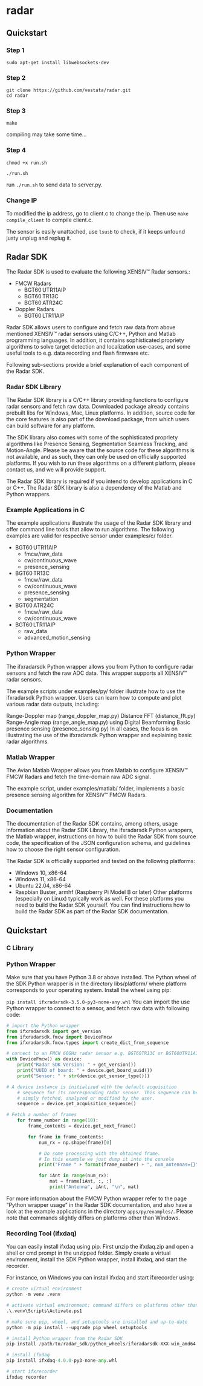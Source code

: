 # radar
## Quickstart

### Step 1
```
sudo apt-get install libwebsockets-dev
```

### Step 2
```
git clone https://github.com/vestata/radar.git
cd radar
```

### Step 3
```
make
```
compiling may take some time...

### Step 4
```
chmod +x run.sh
```
```
./run.sh
```
run `./run.sh` to send data to server.py.

### Change IP
To modified the ip address, go to client.c to change the ip. Then use `make compile_client` to compile client.c.

The sensor is easily unattached, use `lsusb` to check, if it keeps unfound justy unplug and replug it.

## Radar SDK

The Radar SDK is used to evaluate the following XENSIV™ Radar sensors.:

- FMCW Radars
    - BGT60 UTR11AIP
    - BGT60 TR13C
    - BGT60 ATR24C
- Doppler Radars
    - BGT60 LTR11AIP

Radar SDK allows users to configure and fetch raw data from above mentioned XENSIV™ radar sensors using C/C++, Python and Matlab programming languages. In addition, it contains sophisticated propriety algorithms to solve target detection and localization use-cases, and some useful tools to e.g. data recording and flash firmware etc.

Following sub-sections provide a brief explanation of each component of the Radar SDK.

### Radar SDK Library

The Radar SDK library is a C/C++ library providing functions to configure radar sensors and fetch raw data. Downloaded package already contains prebuilt libs for Windows, Mac, Linux platforms. In addition, source code for the core features is also part of the download package, from which users can build software for any platform.

The SDK library also comes with some of the sophisticated propriety algorithms like Presence Sensing, Segmentation Seamless Tracking, and Motion-Angle. Please be aware that the source code for these algorithms is not available, and as such, they can only be used on officially supported platforms. If you wish to run these algorithms on a different platform, please contact us, and we will provide support.

The Radar SDK library is required if you intend to develop applications in C or C++. The Radar SDK library is also a dependency of the Matlab and Python wrappers.

### Example Applications in C

The example applications illustrate the usage of the Radar SDK library and offer command line tools that allow to run algorithms. The following examples are valid for respective sensor under examples/c/ folder.

- BGT60 UTR11AIP
    - fmcw/raw_data
    - cw/continuous_wave
    - presence_sensing
- BGT60 TR13C
    - fmcw/raw_data
    - cw/continuous_wave
    - presence_sensing
    - segmentation
- BGT60 ATR24C
    - fmcw/raw_data
    - cw/continuous_wave
- BGT60 LTR11AIP
    - raw_data
    - advanced_motion_sensing

### Python Wrapper

The ifxradarsdk Python wrapper allows you from Python to configure radar sensors and fetch the raw ADC data. This wrapper supports all XENSIV™ radar sensors.

The example scripts under examples/py/ folder illustrate how to use the ifxradarsdk Python wrapper. Users can learn how to compute and plot various radar data outputs, including:

Range-Doppler map (range_doppler_map.py)
Distance FFT (distance_fft.py)
Range-Angle map (range_angle_map.py) using Digital Beamforming
Basic presence sensing (presence_sensing.py)
In all cases, the focus is on illustrating the use of the ifxradarsdk Python wrapper and explaining basic radar algorithms.

### Matlab Wrapper

The Avian Matlab Wrapper allows you from Matlab to configure XENSIV™ FMCW Radars and fetch the time-domain raw ADC signal.

The example script, under examples/matlab/ folder, implements a basic presence sensing algorithm for XENSIV™ FMCW Radars.

### Documentation

The documentation of the Radar SDK contains, among others, usage information about the Radar SDK Library, the ifxradarsdk Python wrappers, the Matlab wrapper, instructions on how to build the Radar SDK from source code, the specification of the JSON configuration schema, and guidelines how to choose the right sensor configuration.

The Radar SDK is officially supported and tested on the following platforms:

- Windows 10, x86-64
- Windows 11, x86-64
- Ubuntu 22.04, x86-64
- Raspbian Buster, armhf (Raspberry Pi Model B or later)
Other platforms (especially on Linux) typically work as well. For these platforms you need to build the Radar SDK yourself. You can find instructions how to build the Radar SDK as part of the Radar SDK documentation.


## Quickstart
### C Library

### Python Wrapper
Make sure that you have Python 3.8 or above installed. The Python wheel of the SDK Python wrapper is in the directory libs/platform/ where platform corresponds to your operating system. Install the wheel using pip:

```pip install ifxradarsdk-3.5.0-py3-none-any.whl```
You can import the use Python wrapper to connect to a sensor, and fetch raw data with following code:

```python
# import the Python wrapper
from ifxradarsdk import get_version
from ifxradarsdk.fmcw import DeviceFmcw
from ifxradarsdk.fmcw.types import create_dict_from_sequence

# connect to an FMCW 60GHz radar sensor e.g. BGT60TR13C or BGT60UTR11AIP
with DeviceFmcw() as device:
    print("Radar SDK Version: " + get_version())
    print("UUID of board: " + device.get_board_uuid())
    print("Sensor: " + str(device.get_sensor_type()))

# A device instance is initialized with the default acquisition
    # sequence for its corresponding radar sensor. This sequence can be
    # simply fetched, analyzed or modified by the user.
    sequence = device.get_acquisition_sequence()

# Fetch a number of frames
    for frame_number in range(10):
        frame_contents = device.get_next_frame()

        for frame in frame_contents:
            num_rx = np.shape(frame)[0]

            # Do some processing with the obtained frame.
            # In this example we just dump it into the console
            print("Frame " + format(frame_number) + ", num_antennas={}".format(num_rx))

            for iAnt in range(num_rx):
                mat = frame[iAnt, :, :]
                print("Antenna", iAnt, "\n", mat)
```

For more information about the FMCW Python wrapper refer to the page “Python wrapper usage” in the Radar SDK documentation, and also have a look at the example applications in the directory `apps/py/examples/`. Please note that commands slightly differs on platforms other than Windows.

### Recording Tool (ifxdaq)
You can easily install ifxdaq using pip. First unzip the ifxdaq.zip and open a shell or cmd prompt in the unzipped folder. Simply create a virtual environment, install the SDK Python wrapper, install ifxdaq, and start the recorder.

For instance, on Windows you can install ifxdaq and start ifxrecorder using:

```python
# create virtual environment
python -m venv .venv

# activate virtual environment; command differs on platforms other than Windows
.\.venv\Scripts\Activate.ps1

# make sure pip, wheel, and setuptools are installed and up-to-date
python -m pip install --upgrade pip wheel setuptools

# install Python wrapper from the Radar SDK
pip install /path/to/radar_sdk/python_wheels/ifxradarsdk-XXX-win_amd64.whl

# install ifxdaq
pip install ifxdaq-4.0.0-py3-none-any.whl

# start ifxrecorder
ifxdaq recorder
```
